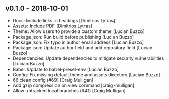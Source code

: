 ## v0.1.0 - 2018-10-01

* Docs: Include links in headings [Dimitrios Lytras]
* Assets: Include PDF [Dimitrios Lytras]
* Theme: Allow users to provide a custom theme [Lucian Buzzo]
* Package.json: Run build before publishing [Lucian Buzzo]
* Package.json: Fix typo in author email address [Lucian Buzzo]
* Package.json: Update author field and add repository field [Lucian Buzzo]
* Dependencies: Update dependencies to mitigate security vulnerabilities [Lucian Buzzo]
* Babel: Update to babel-preset-env [Lucian Buzzo]
* Config: Fix missing default theme and assets directory [Lucian Buzzo]
* 66 clean config (#69) [Craig Mulligan]
* Add gzip compression on view command [craig-mulligan]
* Allow untracked local branches (#41) [Craig Mulligan]
